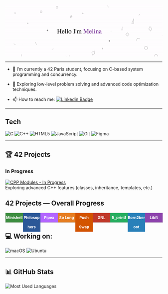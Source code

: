 <p align="center">
  <img src="https://github.com/Melinaaam/Melinaaam/blob/main/imgs/acc_git.gif"
  alt="Hi, I'm Melina 👋 "/>
</p>

---

- :telescope: I’m currently a 42 Paris student, focusing on C-based system programming and concurrency.

- :seedling: Exploring low-level problem solving and advanced code optimization techniques.

- :mailbox: How to reach me: [![Linkedin Badge](https://img.shields.io/badge/-Linkedin-blue?style=flat&logo=Linkedin&logoColor=white)](https://www.linkedin.com/in/melina-motylewski/)

___
## Tech

<p align="left">
  <!-- C -->
  <img src="https://img.shields.io/badge/C-27338e?style=for-the-badge&logo=c&logoColor=white" alt="C"/>
  <!-- C++ -->
  <img src="https://img.shields.io/badge/C++-00599C?style=for-the-badge&logo=c%2B%2B&logoColor=white" alt="C++"/>
  <!-- HTML5 -->
  <img src="https://img.shields.io/badge/HTML5-E34F26?style=for-the-badge&logo=html5&logoColor=white" alt="HTML5"/>
  <!-- JavaScript -->
  <img src="https://img.shields.io/badge/Javascript-F7DF1E?style=for-the-badge&logo=javascript&logoColor=black" alt="JavaScript"/>
  <!-- Git -->
  <img src="https://img.shields.io/badge/Git-F05033?style=for-the-badge&logo=git&logoColor=white" alt="Git"/>
  <!-- Figma -->
  <img src="https://img.shields.io/badge/Figma-1D1D1D?style=for-the-badge&logo=figma&logoColor=white" alt="Figma"/>
</p>

---

## 🏆 42 Projects

### In Progress

[![CPP Modules - In Progress](https://img.shields.io/badge/CPP%20Modules-In%20Progress-blue?style=for-the-badge)](https://github.com/melinaaam/cpp_modules)<br>
  Exploring advanced C++ features (classes, inheritance, templates, etc.)

## 42 Projects — Overall Progress

<div style="width:100%; max-width:600px; border:1px solid #ccc; background-color:#f7f7f7; height: 30px; margin:0 auto; font-size:12px; font-weight:bold;">

  <!-- Minishell -->
  <div style="width:11.11%; float:left; background:#3e8e41; text-align:center; line-height:30px;">
    <a href="https://github.com/Les-Choubidous/Minishell_42" style="color:#fff; text-decoration:none;">Minishell</a>
  </div>

  <!-- Philosophers -->
  <div style="width:11.11%; float:left; background:#2b5797; text-align:center; line-height:30px;">
    <a href="https://github.com/melinaaam/philosophers" style="color:#fff; text-decoration:none;">Philosophers</a>
  </div>

  <!-- Pipex -->
  <div style="width:11.11%; float:left; background:#b366ff; text-align:center; line-height:30px;">
    <a href="https://github.com/melinaaam/pipex" style="color:#fff; text-decoration:none;">Pipex</a>
  </div>

  <!-- So Long -->
  <div style="width:11.11%; float:left; background:#e67e22; text-align:center; line-height:30px;">
    <a href="https://github.com/melinaaam/so_long" style="color:#fff; text-decoration:none;">So Long</a>
  </div>

  <!-- Push Swap -->
  <div style="width:11.11%; float:left; background:#d35400; text-align:center; line-height:30px;">
    <a href="https://github.com/melinaaam/push_swap" style="color:#fff; text-decoration:none;">Push Swap</a>
  </div>

  <!-- Get Next Line -->
  <div style="width:11.11%; float:left; background:#c0392b; text-align:center; line-height:30px;">
    <a href="https://github.com/melinaaam/get_next_line" style="color:#fff; text-decoration:none;">GNL</a>
  </div>

  <!-- ft_printf -->
  <div style="width:11.11%; float:left; background:#27ae60; text-align:center; line-height:30px;">
    <a href="https://github.com/melinaaam/ft_printf" style="color:#fff; text-decoration:none;">ft_printf</a>
  </div>

  <!-- Born2beroot -->
  <div style="width:11.11%; float:left; background:#2980b9; text-align:center; line-height:30px;">
    <a href="https://github.com/melinaaam/born2beroot" style="color:#fff; text-decoration:none;">Born2beroot</a>
  </div>

  <!-- Libft -->
  <div style="width:11.11%; float:left; background:#8e44ad; text-align:center; line-height:30px;">
    <a href="https://github.com/melinaaam/libft" style="color:#fff; text-decoration:none;">Libft</a>
  </div>
</div>


## 💻 Working on:

<p>
  <!-- macOS -->
  <img src="https://img.shields.io/badge/macOS-000000?style=for-the-badge&logo=apple&logoColor=white" alt="macOS"/>

  <!-- Ubuntu -->
  <img src="https://img.shields.io/badge/Ubuntu-E95420?style=for-the-badge&logo=ubuntu&logoColor=white" alt="Ubuntu"/>
</p>

---

## 📊 GitHub Stats

<p align="left">
  <img
    src="https://github-readme-stats.vercel.app/api/top-langs/?username=melinaaam&layout=compact&theme=dark"
    alt="Most Used Languages"
    width="400px"
  />
</p>


